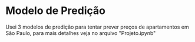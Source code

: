 # Modelo de Predição

Usei 3 modelos de predição para tentar prever preços de apartamentos em São Paulo, para mais detalhes veja no arquivo "Projeto.ipynb"
